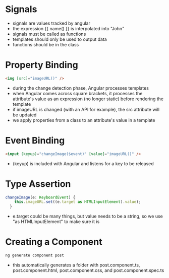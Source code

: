 # Signals

- signals are values tracked by angular
- the expression {{ name() }} is interpolated into "John"
- signals must be called as functions
- templates should only be used to output data
- functions should be in the class

# Property Binding

```html
<img [src]="imageURL()" />
```

- during the change detection phase, Angular processes templates
- when Angular comes across square brackets, it processes the attribute's value as an expression (no longer static) before rendering the template
- if imageURL is changed (with an API for example), the src attribute will be updated
- we apply properties from a class to an attribute's value in a template

# Event Binding

```html
<input (keyup)="changeImage($event)" [value]="imageURL()" />
```

- (keyup) is included with Angular and listens for a key to be released

# Type Assertion

```ts
changeImage(e: KeyboardEvent) {
    this.imageURL.set((e.target as HTMLInputElement).value);
  }
```

- e.target could be many things, but value needs to be a string, so we use "as HTMLInputElement" to make sure it is

# Creating a Component

```bash
ng generate component post
```

- this automatically generates a folder with post.component.ts, post.component.html, post.component.css, and post.component.spec.ts

